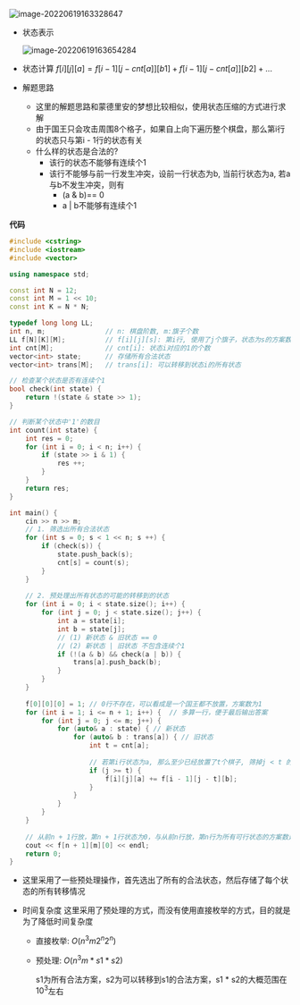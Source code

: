 ![image-20220619163328647](http://www.cdn.liver0377.xyz/typora/202206191633737.png)



- 状态表示

  ![image-20220619163654284](http://www.cdn.liver0377.xyz/typora/202206191636323.png)

- 状态计算
  $f[i][j][a] = f[i - 1][j - cnt[a]][b1] + f[i - 1][j - cnt[a]][b2] + ...$



- 解题思路
  - 这里的解题思路和蒙德里安的梦想比较相似，使用状态压缩的方式进行求解
  - 由于国王只会攻击周围8个格子，如果自上向下遍历整个棋盘，那么第i行的状态只与第i - 1行的状态有关
  - 什么样的状态是合法的?
    - 该行的状态不能够有连续个1
    - 该行不能够与前一行发生冲突，设前一行状态为b, 当前行状态为a, 若a与b不发生冲突，则有
      - (a & b)== 0
      - a | b不能够有连续个1

**代码**

```cpp
#include <cstring>
#include <iostream>
#include <vector>

using namespace std;

const int N = 12;
const int M = 1 << 10;
const int K = N * N;

typedef long long LL;
int n, m;               // n: 棋盘阶数, m:旗子个数
LL f[N][K][M];          // f[i][j][s]: 第i行, 使用了j个旗子，状态为s的方案数
int cnt[M];             // cnt[i]: 状态i对应的1的个数
vector<int> state;      // 存储所有合法状态
vector<int> trans[M];   // trans[i]: 可以转移到状态i的所有状态

// 检查某个状态是否有连续个1
bool check(int state) {
    return !(state & state >> 1);
}

// 判断某个状态中'1'的数目
int count(int state) {
    int res = 0;
    for (int i = 0; i < n; i++) {
        if (state >> i & 1) {
            res ++;
        }
    }
    return res;
}

int main() {
    cin >> n >> m;
    // 1. 筛选出所有合法状态
    for (int s = 0; s < 1 << n; s ++) {
        if (check(s)) {
            state.push_back(s);
            cnt[s] = count(s);
        }
    }
    
    // 2. 预处理出所有状态的可能的转移到的状态
    for (int i = 0; i < state.size(); i++) {
        for (int j = 0; j < state.size(); j++) {
            int a = state[i];
            int b = state[j];
            // (1) 新状态 & 旧状态 == 0
            // (2) 新状态 | 旧状态 不包含连续个1 
            if (!(a & b) && check(a | b)) {
                trans[a].push_back(b);
            }
        }
    }
    
    f[0][0][0] = 1; // 0行不存在，可以看成是一个国王都不放置，方案数为1
    for (int i = 1; i <= n + 1; i++) {  // 多算一行，便于最后输出答案
        for (int j = 0; j <= m; j++) {
            for (auto& a : state) { // 新状态
                for (auto& b : trans[a]) { // 旧状态
                    int t = cnt[a];
                    
                    // 若第i行状态为a, 那么至少已经放置了t个棋子, 筛掉j < t 的不合法方案
                    if (j >= t) {
                        f[i][j][a] += f[i - 1][j - t][b];
                    }
                }
            }
        }
    }
    
    // 从前n + 1行放，第n + 1行状态为0，与从前n行放，第n行为所有可行状态的方案数是一样的
    cout << f[n + 1][m][0] << endl;
    return 0;
}
```

- 这里采用了一些预处理操作，首先选出了所有的合法状态，然后存储了每个状态的所有转移情况

- 时间复杂度
  这里采用了预处理的方式，而没有使用直接枚举的方式，目的就是为了降低时间复杂度

  - 直接枚举: $O(n^3m2^n2^n)$

  - 预处理: $O(n^3m * s1 * s2)$

    s1为所有合法方案，s2为可以转移到s1的合法方案，s1 * s2的大概范围在$10^3$左右

